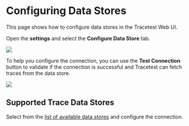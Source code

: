 # Configuring Data Stores

This page shows how to configure data stores in the Tracetest Web UI.

Open the **settings** and select the **Configure Data Store** tab.

![](https://res.cloudinary.com/djwdcmwdz/image/upload/v1685971832/docs/Jaeger-settings-1477bdfe17b0675850681e0cfb85859a_ziy7un.png)

To help you configure the connection, you can use the **Test Connection** button to validate if the connection is successful and Tracetest can fetch traces from the data store.

![](https://res.cloudinary.com/djwdcmwdz/image/upload/v1685972024/docs/demo.tracetest.io_transaction_QZ3ejgl4R_run_2_3_wrwikl.png)

## Supported Trace Data Stores

Select from the [list of available data stores](../configuration/overview.mdx) and configure the connection.
